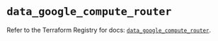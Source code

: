 # `data_google_compute_router`

Refer to the Terraform Registry for docs: [`data_google_compute_router`](https://registry.terraform.io/providers/hashicorp/google/6.48.0/docs/data-sources/compute_router).
